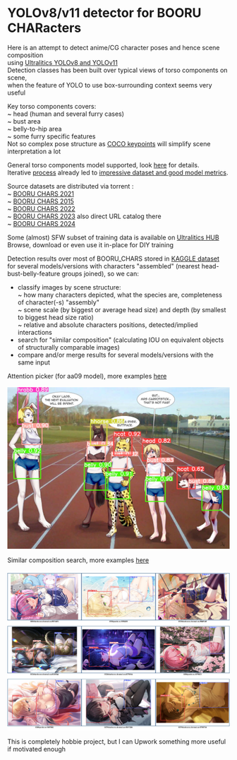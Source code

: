 # YOLOv8/v11 detector for BOORU CHARacters

Here is an attempt to detect anime/CG character poses and hence scene composition <br>
using [Ultralitics YOLOv8 and YOLOv11](https://github.com/ultralytics/ultralytics) <br>
Detection classes has been built over typical views of torso components on scene, <br>
when the feature of YOLO to use box-surrounding context seems very useful <br>

Key torso components covers: <br>
~ head (human and several furry cases) <br>
~ bust area <br>
~ belly-to-hip area <br>
~ some furry specific features <br>
Not so complex pose structure as [COCO keypoints](https://cocodataset.org/#keypoints-2020) will simplify scene interpretation a lot <br>

General torso components model supported, look [here](models/README.md) for details. <br>
Iterative [process](process/README.md) already led to [impressive dataset and good model metrics](metrics). <br>

Source datasets are distributed via torrent : <br>
~ [BOORU CHARS 2021](https://nyaa.si/view/1384820) <br>
~ [BOORU CHARS 2015](https://nyaa.si/view/1468367) <br>
~ [BOORU CHARS 2022](https://nyaa.si/view/1547662) <br>
~ [BOORU CHARS 2023](https://nyaa.si/view/1740396) also direct URL catalog there <br>
~ [BOORU CHARS 2024](https://nyaa.si/view/1927862) <br>

Some (almost) SFW subset of training data is available on [Ultralitics HUB](https://hub.ultralytics.com/datasets/W1NNLLAb9HH7WvWj1nwP) <br>
Browse, download or even use it in-place for DIY training <br>

Detection results over most of BOORU_CHARS stored in [KAGGLE dataset](https://www.kaggle.com/datasets/printcraft/yolov8-torso-detections-over-booru-chars)<br>
for several models/versions with characters "assembled" (nearest head-bust-belly-feature groups joined), so we can:<br>
- classify images by scene structure: <br>
  ~ how many characters depicted, what the species are, completeness of character(-s) "assembly" <br>
  ~ scene scale (by biggest or average head size) and depth (by smallest to biggest head size ratio) <br>
  ~ relative and absolute characters positions, detected/implied interactions <br>
- search for "similar composition" (calculating IOU on equivalent objects of structurally comparable images) <br>
- compare and/or merge results for several models/versions with the same input <br>

Attention picker (for aa09 model), more examples [here](images09aa) <br>
<br>
![Attention picker](images/1c28005fdf4b262ae894a3da4dfc777cd0b98ac3.jpg)
<br>

Similar composition search, more examples [here](images) <br>
<br>
![Similar composition search](images/BCB_sim_002.jpg)
<br>

This is completely hobbie project, but I can Upwork something more useful if motivated enough <br>
